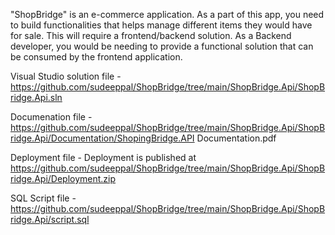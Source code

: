 "ShopBridge" is an e-commerce application. As a part of this app, you need to build functionalities that helps manage different items they would have for sale. This will require a frontend/backend solution. As a Backend developer, you would be needing to provide a functional solution that can be consumed by the frontend application.

Visual Studio solution file - https://github.com/sudeeppal/ShopBridge/tree/main/ShopBridge.Api/ShopBridge.Api.sln

Documenation file - https://github.com/sudeeppal/ShopBridge/tree/main/ShopBridge.Api/ShopBridge.Api/Documentation/ShopingBridge.API Documentation.pdf

Deployment file - Deployment is published at https://github.com/sudeeppal/ShopBridge/tree/main/ShopBridge.Api/ShopBridge.Api/Deployment.zip

SQL Script file - https://github.com/sudeeppal/ShopBridge/tree/main/ShopBridge.Api/ShopBridge.Api/script.sql
